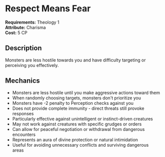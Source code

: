 # Respect Means Fear

**Requirements:** Theology 1  
**Attribute:** Charisma  
**Cost:** 5 CP  

## Description
Monsters are less hostile towards you and have difficulty targeting or perceiving you effectively.

## Mechanics
- Monsters are less hostile until you make aggressive actions toward them
- When randomly choosing targets, monsters don't prioritize you
- Monsters have -2 penalty to Perception checks against you
- Does not provide complete immunity - direct threats still provoke responses
- Particularly effective against unintelligent or instinct-driven creatures
- May not work against creatures with specific grudges or orders
- Can allow for peaceful negotiation or withdrawal from dangerous encounters
- Represents an aura of divine protection or natural intimidation
- Useful for avoiding unnecessary conflicts and surviving dangerous areas